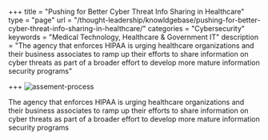 +++
title =  "Pushing for Better Cyber Threat Info Sharing in Healthcare"
type =  "page"
url = "/thought-leadership/knowldgebase/pushing-for-better-cyber-threat-info-sharing-in-healthcare/"
categories = "Cybersecurity"
keywords = "Medical Technology, Healthcare & Government IT"
description = "The agency that enforces HIPAA is urging healthcare organizations and their business associates to ramp up their efforts to share information on cyber threats as part of a broader effort to develop more mature information security programs"
 
+++
 ![assement-process](/blog/Pushing_fo_1488280666.jpg#center) 

 The agency that enforces HIPAA is urging healthcare organizations and their business associates to ramp up their efforts to share information on cyber threats as part of a broader effort to develop more mature information security programs